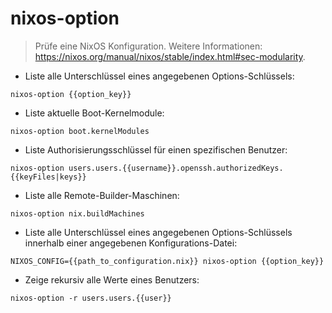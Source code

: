 # nixos-option

> Prüfe eine NixOS Konfiguration.
> Weitere Informationen: <https://nixos.org/manual/nixos/stable/index.html#sec-modularity>.

- Liste alle Unterschlüssel eines angegebenen Options-Schlüssels:

`nixos-option {{option_key}}`

- Liste aktuelle Boot-Kernelmodule:

`nixos-option boot.kernelModules`

- Liste Authorisierungsschlüssel für einen spezifischen Benutzer:

`nixos-option users.users.{{username}}.openssh.authorizedKeys.{{keyFiles|keys}}`

- Liste alle Remote-Builder-Maschinen:

`nixos-option nix.buildMachines`

- Liste alle Unterschlüssel eines angegebenen Options-Schlüssels innerhalb einer angegebenen Konfigurations-Datei:

`NIXOS_CONFIG={{path_to_configuration.nix}} nixos-option {{option_key}}`

- Zeige rekursiv alle Werte eines Benutzers:

`nixos-option -r users.users.{{user}}`
